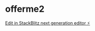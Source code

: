 # offerme2

[Edit in StackBlitz next generation editor ⚡️](https://stackblitz.com/~/github.com/elprofedotti/offerme2)